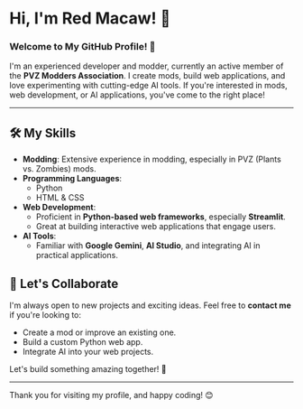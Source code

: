 # Hi, I'm Red Macaw! 👋

### Welcome to My GitHub Profile! 🦜
I'm an experienced developer and modder, currently an active member of the **PVZ Modders Association**. I create mods, build web applications, and love experimenting with cutting-edge AI tools. If you're interested in mods, web development, or AI applications, you've come to the right place!

---

## 🛠️ My Skills
- **Modding**: Extensive experience in modding, especially in PVZ (Plants vs. Zombies) mods.
- **Programming Languages**:
  - Python
  - HTML & CSS
- **Web Development**:
  - Proficient in **Python-based web frameworks**, especially **Streamlit**.
  - Great at building interactive web applications that engage users.
- **AI Tools**:
  - Familiar with **Google Gemini**, **AI Studio**, and integrating AI in practical applications.



## 🤝 Let's Collaborate
I'm always open to new projects and exciting ideas. Feel free to **contact me** if you're looking to:

- Create a mod or improve an existing one.
- Build a custom Python web app.
- Integrate AI into your web projects.

Let's build something amazing together! 🚀

---

Thank you for visiting my profile, and happy coding! 😊
